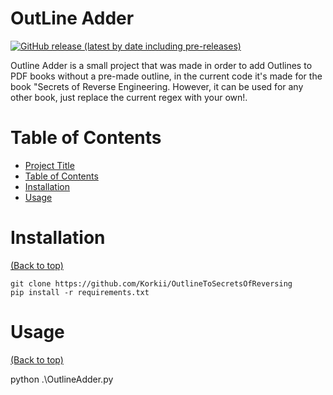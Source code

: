                            
# OutLine Adder

[![GitHub release (latest by date including pre-releases)](https://img.shields.io/github/v/release/navendu-pottekkat/awesome-readme?include_prereleases)](https://img.shields.io/github/v/release/navendu-pottekkat/awesome-readme?include_prereleases)

Outline Adder is a small project that was made in order to add Outlines to PDF books without a pre-made outline, in the current code it's made for the book "Secrets of Reverse Engineering. However, it can be used for any other book, just replace the current regex with your own!.
 
# Table of Contents
- [Project Title](#project-title)
- [Table of Contents](#table-of-contents)
- [Installation](#installation)
- [Usage](#usage)

 
# Installation
[(Back to top)](#table-of-contents)

```shell
git clone https://github.com/Korkii/OutlineToSecretsOfReversing
pip install -r requirements.txt
```

 
# Usage
[(Back to top)](#table-of-contents)

python .\OutlineAdder.py

